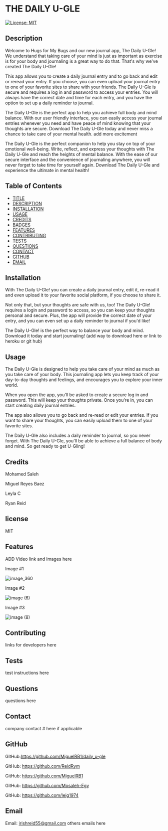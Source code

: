 # THE DAILY U-GLE
[![License: MIT](https://img.shields.io/badge/License-MIT-yellow.svg)](https://opensource.org/licenses/MIT)


## Description
Welcome to Hugs for My Bugs and our new journal app, The Daily U-Gle! We understand that taking care of your mind is just as important as exercise is for your body and journaling is a great way to do that. That's why we've created The Daily U-Gle! 

This app allows you to create a daily journal entry and to go back and edit or reread your entry. If you choose, you can even upload your journal entry to one of your favorite sites to share with your friends. The Daily U-Gle is secure and requires a log in and password to access your entries. You will always have the correct date and time for each entry, and you have the option to set up a daily reminder to journal. 

The Daily U-Gle is the perfect app to help you achieve full body and mind balance. With our user friendly interface, you can easily access your journal entries whenever you need and have peace of mind knowing that your thoughts are secure. Download The Daily U-Gle today and never miss a chance to take care of your mental health.
add more excitement 

The Daily U-Gle is the perfect companion to help you stay on top of your emotional well-being. Write, reflect, and express your thoughts with The Daily U-Gle and reach the heights of mental balance. With the ease of our secure interface and the convenience of journaling anywhere, you will never forget to take time for yourself again. Download The Daily U-Gle and experience the ultimate in mental health!




## Table of Contents

* [TITLE](#title)
* [DESCRIPTION](#description)
* [INSTALLATION](#installation)
* [USAGE](#usage)
* [CREDITS](#credits)
* [BADGES](#badges)
* [FEATURES](#features)
* [CONTRIBUTING](#contributing)
* [TESTS](#tests)
* [QUESTIONS](#questions)
* [CONTACT](#contact)
* [GITHUB](#github)
* [EMAIL](#email)





## Installation
 With The Daily U-Gle! you can create a daily journal entry, edit it, re-read it and even upload it to your favorite social platform, if you choose to share it. 

Not only that, but your thoughts are safe with us, too! The Daily U-Gle! requires a login and password to access, so you can keep your thoughts personal and secure. Plus, the app will provide the correct date of your entry, and you can even set up a daily reminder to journal if you'd like! 

The Daily U-Gle! is the perfect way to balance your body and mind. Download it today and start journaling!
(add way to download here or link to heroku or git hub)


## Usage
The Daily U-Gle is designed to help you take care of your mind as much as you take care of your body. This journaling app lets you keep track of your day-to-day thoughts and feelings, and encourages you to explore your inner world. 

When you open the app, you'll be asked to create a secure log in and password. This will keep your thoughts private. Once you're in, you can start creating daily journal entries.

The app also allows you to go back and re-read or edit your entries. If you want to share your thoughts, you can easily upload them to one of your favorite sites.

The Daily U-Gle also includes a daily reminder to journal, so you never forget. With The Daily U-Gle, you'll be able to achieve a full balance of body and mind. So get ready to get U-Gling!

## Credits
Mohamed Saleh 

Miguel Reyes Baez

Leyla C

Ryan Reid


## license
MIT



## Features  
ADD Video link and Images here

Image #1

![image_360](https://github.com/MiguelRB1/daily_u-gle/assets/123789106/470f87c8-86f8-488d-8617-96f998a210bf)


Image #2

![image (6)](https://github.com/MiguelRB1/daily_u-gle/assets/123789106/8a8e655e-78b4-42e0-a04c-17e7f18ba9b6)

Image #3

![image (8)](https://github.com/MiguelRB1/daily_u-gle/assets/123789106/bdb7b5b6-554d-41d9-8cc2-3fc4a8cfd62d)


## Contributing
links for developers here


## Tests  
test instructions here


## Questions
questions here


## Contact
company contact # here if applicable


## GitHub
GitHub:https://github.com/MiguelRB1/daily_u-gle

GitHub: https://github.com/ReidRym

GitHub: https://github.com/MiguelRB1

GitHub: https://github.com/Mosaleh-Egy

GitHub: https://github.com/leig1974




## Email
Email: irishreid55@gmail.com
others emails here
